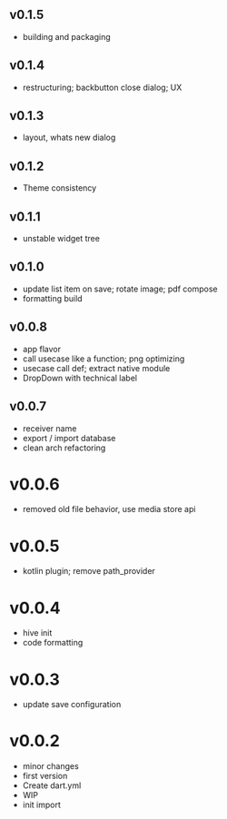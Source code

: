 ## v0.1.5

- building and packaging

## v0.1.4

- restructuring; backbutton close dialog; UX

## v0.1.3

- layout, whats new dialog

## v0.1.2

- Theme consistency

## v0.1.1

- unstable widget tree

## v0.1.0

- update list item on save; rotate image; pdf compose
- formatting build

## v0.0.8

- app flavor
- call usecase like a function; png optimizing
- usecase call def; extract native module
- DropDown with technical label

## v0.0.7

- receiver name
- export / import database
- clean arch refactoring

# v0.0.6

- removed old file behavior, use media store api

# v0.0.5

- kotlin plugin; remove path_provider

# v0.0.4

- hive init
- code formatting

# v0.0.3

- update save configuration

# v0.0.2

- minor changes
- first version
- Create dart.yml
- WIP
- init import
